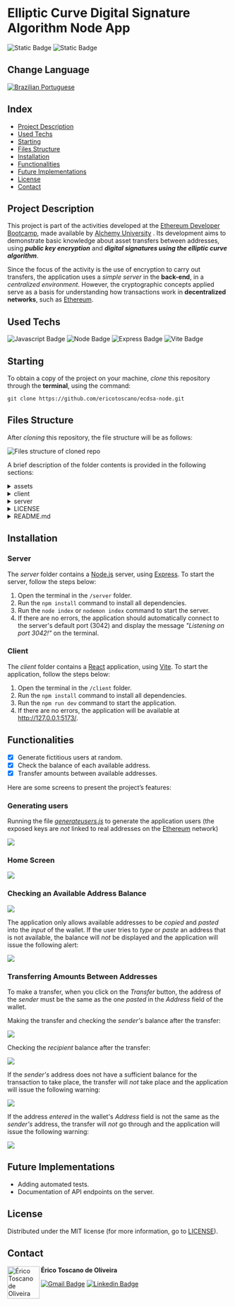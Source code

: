 #  Elliptic Curve Digital Signature Algorithm Node App
![Static Badge](https://img.shields.io/badge/LICENSE-MIT-red)
![Static Badge](https://img.shields.io/badge/NPM_VERSION-9.7.2-green)

## Change Language

[![Brazilian Portuguese](/assets/img/br.png)](https://github.com/ericotoscano/ecdsa-node/blob/main/README-pt-br.md)

## Index

* [Project Description](#project-description)
* [Used Techs](#used-techs)
* [Starting](#starting)
* [Files Structure](#files-structure)
* [Installation](#installation)
* [Functionalities](#funcionalities)
* [Future Implementations](#future-implementations)
* [License](#license)
* [Contact](#contact)

## Project Description
This project is part of the activities developed at the [Ethereum Developer Bootcamp](https://www.alchemy.com/university/courses/ethereum), made available by [Alchemy University](https://www.alchemy.com/university) . Its development aims to demonstrate basic knowledge about asset transfers between addresses, using **_public key encryption_** and **_digital signatures using the elliptic curve algorithm_**.

Since the focus of the activity is the use of encryption to carry out transfers, the application uses a _simple server_ in the **back-end**, in a _centralized environment_. However, the cryptographic concepts applied serve as a basis for understanding how transactions work in **decentralized networks**, such as [Ethereum](https://ethereum.org/pt-br/).

## Used Techs

![Javascript Badge](https://img.shields.io/badge/JavaScript-323330?style=for-the-badge&logo=javascript&logoColor=F7DF1E)
![Node Badge](https://img.shields.io/badge/Node%20js-339933?style=for-the-badge&logo=nodedotjs&logoColor=white)
![Express Badge](https://img.shields.io/badge/Express%20js-000000?style=for-the-badge&logo=express&logoColor=white)
![Vite Badge](https://img.shields.io/badge/Vite-B73BFE?style=for-the-badge&logo=vite&logoColor=FFD62E)

## Starting

To obtain a copy of the project on your machine, _clone_ this repository through the **terminal**, using the command:

`git clone https://github.com/ericotoscano/ecdsa-node.git`

## Files Structure

After _cloning_ this repository, the file structure will be as follows:

![Files structure of cloned repo](/assets/img/folders.jpg)

A brief description of the folder contents is provided in the following sections:

<details>
  
<summary>assets</summary>
<br>

Contains the folder [_img_](/assets/img), whose contents are the images used in this file [README](/README.md).
<br>
</details>

<details>
<summary>client</summary>
<br>

Contains files and folders related to _front-end_ ([React](https://reactjs.org/) components and [Vite](https://vitejs.dev/) files).

The file [_server.js_](/client/src/server.js) creates a new instance of [Axios](https://axios-http.com/).
<br>
</details>

<details>
<summary>server</summary>
<br>

Contains files and folders related to the _back-end_ (highlighted, the file [_index.js_](/server/index.js) contains the API used by the _front-end_ of the project).

The folder [_scripts_](/server/scripts) contains the file [_generateusers.js_](/server/scripts/generateusers.js), which can be used to randomly generate user addresses and their respective public and private keys , in addition to their respective initial balances (100 units).
<br>
</details>

<details>
<summary>LICENSE</summary>
<br>

File with the text of the project's _open source_ license.
<br>
</details>

<details>
<summary>README.md</summary>
<br>

Project [README](/README.md) file.
<br>
</details>

## Installation

### Server

The _server_ folder contains a [Node.js](https://nodejs.org/pt-br) server, using [Express](https://expressjs.com/). To start the server, follow the steps below:

1. Open the terminal in the `/server` folder.
2. Run the `npm install` command to install all dependencies.
3. Run the `node index` or `nodemon index` command to start the server.
4. If there are no errors, the application should automatically connect to the server's default port (3042) and display the message *"Listening on port 3042!"* on the terminal.

### Client

The _client_ folder contains a [React](https://reactjs.org/) application, using [Vite](https://vitejs.dev/). To start the application, follow the steps below:

1. Open the terminal in the `/client` folder.
2. Run the `npm install` command to install all dependencies.
3. Run the `npm run dev` command to start the application.
4. If there are no errors, the application will be available at http://127.0.0.1:5173/.

## Functionalities

- [x] Generate fictitious users at random.
- [x] Check the balance of each available address.
- [x] Transfer amounts between available addresses.

Here are some screens to present the project’s features:

### Generating users

Running the file [_generateusers.js_](/server/scripts/generateusers.js) to generate the application users (the exposed keys are *not* linked to real addresses on the [Ethereum](https://ethereum.org/) network)  

<img src="/assets/img/generateusers.jpg">

### Home Screen
<img src="/assets/img/start.jpg">

### Checking an Available Address Balance

<img src="/assets/img/balance-ok.jpg">

The application only allows available addresses to be *copied* and *pasted* into the *input* of the wallet. If the user tries to *type* or *paste* an address that is not available, the balance will *not* be displayed and the application will issue the following alert:

<img src="/assets/img/balance-fail.jpg">

### Transferring Amounts Between Addresses

To make a transfer, when you click on the *Transfer* button, the address of the *sender* must be the same as the one *pasted* in the *Address* field of the wallet.   

Making the transfer and checking the *sender's* balance after the transfer:

<img src="/assets/img/exec-transfer.jpg">

Checking the *recipient* balance after the transfer:

<img src="/assets/img/exec-transfer2.jpg">

If the *sender's* address does not have a sufficient balance for the transaction to take place, the transfer will *not* take place and the application will issue the following warning:    

<img src="/assets/img/transfer-fail2.jpg">

If the address *entered* in the wallet's *Address* field is not the same as the *sender's* address, the transfer will *not* go through and the application will issue the following warning: 

<img src="/assets/img/transfer-fail1.jpg">

## Future Implementations

- Adding automated tests.
- Documentation of API endpoints on the server.

## License

Distributed under the MIT license (for more information, go to [LICENSE](/LICENSE)).

## Contact

<img align="left" src="/assets/img/me.png" width="73px" alt="Érico Toscano de Oliveira">

**Érico Toscano de Oliveira**

[![Gmail Badge](https://img.shields.io/badge/Gmail-D14836?style=for-the-badge&logo=gmail&logoColor=white)](mailto:deverico.toscano@gmail.com)
[![Linkedin Badge](https://img.shields.io/badge/LinkedIn-0077B5?style=for-the-badge&logo=linkedin&logoColor=white)](https://www.linkedin.com/in/érico-toscano-de-oliveira-0338b1208)

